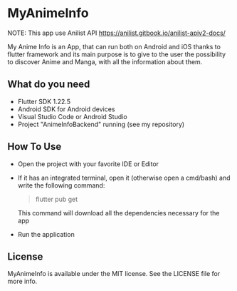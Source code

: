 # MyAnimeInfo
NOTE: This app use Anilist API https://anilist.gitbook.io/anilist-apiv2-docs/

My Anime Info is an App, that can run both on Android and iOS thanks to flutter framework and its main purpose is to give to the user the possibility to discover Anime and Manga, with all the information about them.

## What do you need
- Flutter SDK 1.22.5
- Android SDK for Android devices
- Visual Studio Code or Android Studio
- Project "AnimeInfoBackend" running (see my repository)

## How To Use
- Open the project with your favorite IDE or Editor
- If it has an integrated terminal, open it (otherwise open a cmd/bash) and write the following command:
  > flutter pub get
  
  This command will download all the dependencies necessary for the app
 
- Run the application

## License
MyAnimeInfo is available under the MIT license. See the LICENSE file for more info.
